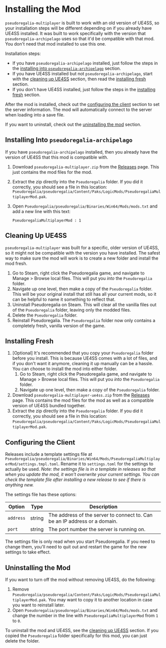 # Installing the Mod

`pseudoregalia-multiplayer` is built to work with an old version of UE4SS, so your installation steps will be different depending on if you already have UE4SS installed. It was built to work specifically with the version that `pseudoregalia-archipelago` uses so that it'd be compatible with that mod. You don't need that mod installed to use this one.

Installation steps:

* If you have `pseudoregalia-archipelago` installed, just follow the steps in the [installing into `pseudoregalia-archipelago`](#installing-into-pseudoregalia-archipelago) section.
* If you have UE4SS installed but not `pseudoregalia-archipelago`, start with the [cleaning up UE4SS](#cleaning-up-ue4ss) section, then read the [installing fresh](#installing-fresh) section.
* If you don't have UE4SS installed, just follow the steps in the [installing fresh](#installing-fresh) section.

After the mod is installed, check out the [configuring the client](#configuring-the-client) section to set the server information. The mod will automatically connect to the server when loading into a save file.

If you want to uninstall, check out the [uninstalling the mod](#uninstalling-the-mod) section.

## Installing Into `pseudoregalia-archipelago`

If you have `pseudoregalia-archipelago` installed, then you already have the version of UE4SS that this mod is compatible with.

1. Download `pseudoregalia-multiplayer.zip` from the [Releases](todo) page. This just contains the mod files for the mod.
2. Extract the zip directly into the `Pseudoregalia` folder. If you did it correctly, you should see a file in this location: `Pseudoregalia/pseudoregalia/Content/Paks/LogicMods/PseudoregaliaMultiplayerMod.pak`.
3. Open `Pseudoregalia/pseudoregalia/Binaries/Win64/Mods/mods.txt` and add a new line with this text:

   ```
   PseudoregaliaMultiplayerMod : 1
   ```

## Cleaning Up UE4SS

`pseudoregalia-multiplayer` was built for a specific, older version of UE4SS, so it might not be compatible with the version you have installed. The safest way to make sure the mod will work is to create a new folder and install the mod fresh.

1. Go to Steam, right click the Pseudoregalia game, and navigate to Manage > Browse local files. This will put you *into* the `Pseudoregalia` folder.
2. Navigate up one level, then make a copy of the `Pseudoregalia` folder. This will be your original install that still has all your current mods, so it can be helpful to name it something to reflect that.
3. Uninstall Pseudoregalia on Steam. This will clear all the vanilla files out of the `Pseudoregalia` folder, leaving only the modded files.
4. Delete the `Pseudoregalia` folder.
5. Reinstall Pseudoregalia. The `Pseudoregalia` folder now only contains a completely fresh, vanilla version of the game.

## Installing Fresh

1. [Optional] It's recommended that you copy your `Pseudoregalia` folder before you install. This is because UE4SS comes with a lot of files, and if you don't want it anymore, cleaning it up manually can be a hassle. You can choose to install the mod into either folder.
    1. Go to Steam, right click the Pseudoregalia game, and navigate to Manage > Browse local files. This will put you *into* the `Pseudoregalia` folder.
    2. Navigate up one level, then make a copy of the `Pseudoregalia` folder.
2. Download `pseudoregalia-multiplayer-ue4ss.zip` from the [Releases](todo) page. This contains the mod files for the mod as well as a compatible version of UE4SS bundled together.
3. Extract the zip directly into the `Pseudoregalia` folder. If you did it correctly, you should see a file in this location: `Pseudoregalia/pseudoregalia/Content/Paks/LogicMods/PseudoregaliaMultiplayerMod.pak`.

## Configuring the Client

Releases include a template settings file at `Pseudoregalia/pseudoregalia/Binaries/Win64/Mods/PseudoregaliaMultiplayerMod/settings.tmpl.toml`. Rename it to `settings.toml` for the settings to actually be used. *Note: the settings file is in a template in releases so that when you update the mod, it won't overwrite your current settings. You can check the template file after installing a new release to see if there is anything new.*

The settings file has these options:

| Option | Type | Description |
| --- | --- | --- |
| `address` | string | The address of the server to connect to. Can be an IP address or a domain. |
| `port` | string | The port number the server is running on. |

The settings file is only read when you start Pseudoregalia. If you need to change them, you'll need to quit out and restart the game for the new settings to take effect.

## Uninstalling the Mod

If you want to turn off the mod without removing UE4SS, do the following:

1. Remove `Pseudoregalia/pseudoregalia/Content/Paks/LogicMods/PseudoregaliaMultiplayerMod.pak`. You may want to copy it to another location in case you want to reinstall later.
2. Open `Pseudoregalia/pseudoregalia/Binaries/Win64/Mods/mods.txt` and change the number in the line with `PseudoregaliaMultiplayerMod` from `1` to `0`.

To uninstall the mod and UE4SS, see the [cleaning up UE4SS](#cleaning-up-ue4ss) section. If you copied the `Pseudoregalia` folder specifically for this mod, you can just delete the folder.
